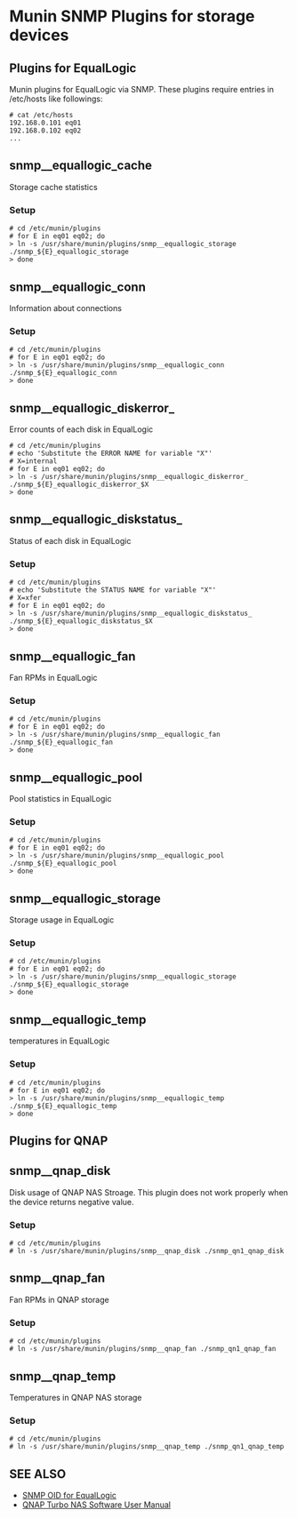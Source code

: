 Munin SNMP Plugins for storage devices
======================================

Plugins for EqualLogic
----------------------
Munin plugins for EqualLogic via SNMP. These plugins require entries in /etc/hosts
like followings:

    # cat /etc/hosts
    192.168.0.101 eq01
    192.168.0.102 eq02
    ...

## snmp\_\_equallogic\_cache
Storage cache statistics

### Setup

    # cd /etc/munin/plugins
    # for E in eq01 eq02; do
    > ln -s /usr/share/munin/plugins/snmp__equallogic_storage ./snmp_${E}_equallogic_storage
    > done

## snmp\_\_equallogic\_conn
Information about connections

### Setup

    # cd /etc/munin/plugins
    # for E in eq01 eq02; do
    > ln -s /usr/share/munin/plugins/snmp__equallogic_conn ./snmp_${E}_equallogic_conn
    > done

## snmp\_\_equallogic\_diskerror\_
Error counts of each disk in EqualLogic

    # cd /etc/munin/plugins
    # echo 'Substitute the ERROR NAME for variable "X"'
    # X=internal
    # for E in eq01 eq02; do
    > ln -s /usr/share/munin/plugins/snmp__equallogic_diskerror_ ./snmp_${E}_equallogic_diskerror_$X
    > done

## snmp\_\_equallogic\_diskstatus_
Status of each disk in EqualLogic

### Setup
    # cd /etc/munin/plugins
    # echo 'Substitute the STATUS NAME for variable "X"'
    # X=xfer
    # for E in eq01 eq02; do
    > ln -s /usr/share/munin/plugins/snmp__equallogic_diskstatus_ ./snmp_${E}_equallogic_diskstatus_$X
    > done

## snmp\_\_equallogic\_fan
Fan RPMs in EqualLogic

### Setup
    # cd /etc/munin/plugins
    # for E in eq01 eq02; do
    > ln -s /usr/share/munin/plugins/snmp__equallogic_fan ./snmp_${E}_equallogic_fan
    > done

## snmp\_\_equallogic\_pool
Pool statistics in EqualLogic

### Setup
    # cd /etc/munin/plugins
    # for E in eq01 eq02; do
    > ln -s /usr/share/munin/plugins/snmp__equallogic_pool ./snmp_${E}_equallogic_pool
    > done

## snmp\_\_equallogic\_storage
Storage usage in EqualLogic

### Setup
    # cd /etc/munin/plugins
    # for E in eq01 eq02; do
    > ln -s /usr/share/munin/plugins/snmp__equallogic_storage ./snmp_${E}_equallogic_storage
    > done

## snmp\_\_equallogic\_temp
temperatures in EqualLogic

### Setup
    # cd /etc/munin/plugins
    # for E in eq01 eq02; do
    > ln -s /usr/share/munin/plugins/snmp__equallogic_temp ./snmp_${E}_equallogic_temp
    > done


Plugins for QNAP
----------------

## snmp\_\_qnap\_disk
Disk usage of QNAP NAS Stroage. This plugin does not work properly when the device 
returns negative value.

### Setup
    # cd /etc/munin/plugins
    # ln -s /usr/share/munin/plugins/snmp__qnap_disk ./snmp_qn1_qnap_disk

## snmp\_\_qnap\_fan
Fan RPMs in QNAP storage

### Setup
    # cd /etc/munin/plugins
    # ln -s /usr/share/munin/plugins/snmp__qnap_fan ./snmp_qn1_qnap_fan

## snmp\_\_qnap\_temp
Temperatures in QNAP NAS storage

### Setup
    # cd /etc/munin/plugins
    # ln -s /usr/share/munin/plugins/snmp__qnap_temp ./snmp_qn1_qnap_temp

SEE ALSO
--------
* [SNMP OID for EqualLogic](http://cric.grenoble.cnrs.fr/Administrateurs/Outils/MIBS/?oid=1.3.6.1.4.1.12740)
* [QNAP Turbo NAS Software User Manual](http://docs.qnap.com/nas/en/index.html?snmp_settings.htm)

